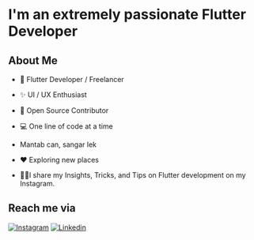 
# I'm an extremely passionate Flutter Developer

## About Me

* 📱 Flutter Developer / Freelancer

* ✨ UI / UX Enthusiast

* 📖 Open Source Contributor

* 💻 One line of code at a time

* Mantab can, sangar lek

* ♥️ Exploring new places

* 💁🏻I share my Insights, Tricks, and Tips on Flutter development on my Instagram.



## Reach me via

[![Instagram](https://www.kardusinfo.com/wp-content/uploads/2020/07/icon_insta.png)](https://www.instagram.com/candraramesthy/) [![Linkedin](https://www.kardusinfo.com/wp-content/uploads/2020/07/icon_linkedin.png)](https://www.linkedin.com/in/candraprasetya/)
